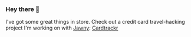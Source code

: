 ### Hey there 👋
I've got some great things in store.
Check out a credit card travel-hacking project I'm working on with [Jawny](https://github.com/Jawny): [Cardtrackr](https://www.cardtrackr.ca)

<!--
**vindennt/vindennt** is a ✨ _special_ ✨ repository because its `README.md` (this file) appears on your GitHub profile.

Here are some ideas to get you started:

- 🔭 I’m currently working on ...
- 🌱 I’m currently learning ...
- 👯 I’m looking to collaborate on ...
- 🤔 I’m looking for help with ...
- 💬 Ask me about ...
- 📫 How to reach me: ...
- 😄 Pronouns: ...
- ⚡ Fun fact: ...
-->
